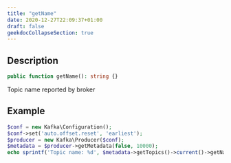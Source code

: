 ```yaml
---
title: "getName"
date: 2020-12-27T22:09:37+01:00
draft: false
geekdocCollapseSection: true
---
```

## Description
```php
public function getName(): string {}
```
Topic name reported by broker
## Example
```php
$conf = new Kafka\Configuration();
$conf->set('auto.offset.reset', 'earliest');
$producer = new Kafka\Producer($conf);
$metadata = $producer->getMetadata(false, 10000);
echo sprintf('Topic name: %d', $metadata->getTopics()->current()->getName()) . PHP_EOL;
```